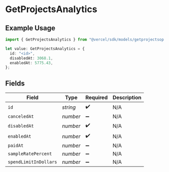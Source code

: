# GetProjectsAnalytics

## Example Usage

```typescript
import { GetProjectsAnalytics } from "@vercel/sdk/models/getprojectsop.js";

let value: GetProjectsAnalytics = {
  id: "<id>",
  disabledAt: 3068.1,
  enabledAt: 5775.43,
};
```

## Fields

| Field                 | Type                  | Required              | Description           |
| --------------------- | --------------------- | --------------------- | --------------------- |
| `id`                  | *string*              | :heavy_check_mark:    | N/A                   |
| `canceledAt`          | *number*              | :heavy_minus_sign:    | N/A                   |
| `disabledAt`          | *number*              | :heavy_check_mark:    | N/A                   |
| `enabledAt`           | *number*              | :heavy_check_mark:    | N/A                   |
| `paidAt`              | *number*              | :heavy_minus_sign:    | N/A                   |
| `sampleRatePercent`   | *number*              | :heavy_minus_sign:    | N/A                   |
| `spendLimitInDollars` | *number*              | :heavy_minus_sign:    | N/A                   |
